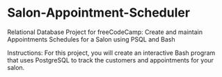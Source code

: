 # Salon-Appointment-Scheduler
Relational Database Project for freeCodeCamp: Create and maintain Appointments Schedules for a Salon using PSQL and Bash

Instructions:
For this project, you will create an interactive Bash program that uses PostgreSQL to track the customers and appointments for your salon.
